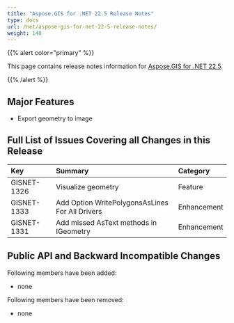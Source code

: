 ```yaml
---
title: "Aspose.GIS for .NET 22.5 Release Notes"
type: docs
url: /net/aspose-gis-for-net-22-5-release-notes/
weight: 140
---
```


{{% alert color="primary" %}} 

This page contains release notes information for [Aspose.GIS for .NET 22.5](https://www.nuget.org/packages/Aspose.GIS/22.5.0).

{{% /alert %}} 
## **Major Features**
- Export geometry to image
## **Full List of Issues Covering all Changes in this Release**

|**Key**|**Summary**|**Category**|
| :- | :- | :- |
|GISNET-1326|Visualize geometry|Feature|
|GISNET-1333|Add Option WritePolygonsAsLines For All Drivers|Enhancement|
|GISNET-1331|Add missed AsText methods in IGeometry|Enhancement|
## **Public API and Backward Incompatible Changes**
Following members have been added:

- none

Following members have been removed:
- none